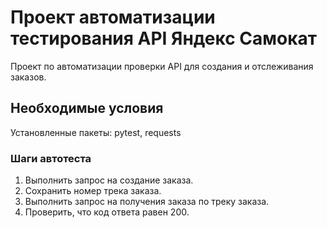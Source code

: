 ﻿# Проект автоматизации тестирования API Яндекс Самокат

Проект по автоматизации проверки API для создания и отслеживания заказов.

## Необходимые условия

Установленные пакеты: pytest, requests

### Шаги автотеста

1. Выполнить запрос на создание заказа.
2. Сохранить номер трека заказа.
3. Выполнить запрос на получения заказа по треку заказа.
4. Проверить, что код ответа равен 200.

   
   
